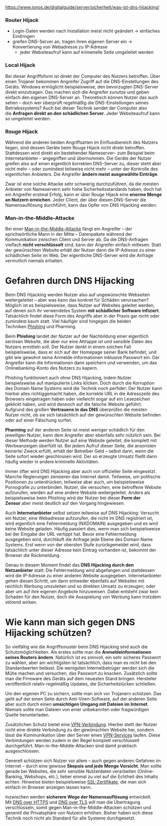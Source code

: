 


https://www.ionos.de/digitalguide/server/sicherheit/was-ist-dns-hijacking/

### **Router Hijack**

- Login-Daten werden nach Installation meist nicht geändert → einfaches Eindringen
- greifen DNS-Server an, tragen ihren eigenen Server ein → Konvertierung von Webadresse zu IP-Adresse
    - jeder Websiteaufruf kann auf krimenelle Seite umgeleitet werden

### **Local Hijack**

Bei dieser Angriffsform ist direkt der Computer des Nutzers betroffen. Über einen Trojaner bekommen Angreifer Zugriff auf die DNS-Einstellungen des Geräts. Windows ermöglicht beispielsweise, den bevorzugten DNS-Server direkt einzutragen. Das machen sich die Angreifer zunutze und geben einfach den eigenen DNS-Server an. Theoretisch können Nutzer das auch sehen – doch wer überprüft regelmäßig die DNS-Einstellungen seines Betriebssystems? Auch bei dieser Technik sendet der Computer also die **Anfragen direkt an den schädlichen Server**. Jeder Websiteaufruf kann so umgeleitet werden.

### **Rouge Hijack**

Während die anderen beiden Angriffsarten im Einflussbereich des Nutzers liegen, sind dessen Geräte beim Rouge Hijack nicht direkt betroffen. Stattdessen wird direkt ein bestehender Nameserver– zum Beispiel beim Internetanbieter – angegriffen und übernommen. Die Geräte der Nutzer greifen also auf einen eigentlich korrekten DNS-Server zu, dieser steht aber nicht mehr – oder zumindest teilweise nicht mehr – unter der Kontrolle des eigentlichen Anbieters. Die Angreifer **ändern meist ausgewählte Einträge**.

Zwar ist eine solche Attacke sehr schwierig durchzuführen, da die meisten Anbieter von Nameservern sehr hohe Sicherheitsstandards haben, doch hat ein Angreifer erstmal Erfolg, kann er über Rouge Hijack eine **enorme Menge an Nutzern erreichen**. Jeder Client, der über diesen DNS-Server die Namensauflösung durchführt, kann das Opfer von DNS Hijacking werden.

### **Man-in-the-Middle-Attacke**

Bei einer [Man-in-the-Middle-Attacke](https://www.ionos.de/digitalguide/server/sicherheit/man-in-the-middle-attack-angriffsmuster-im-ueberblick/) fängt ein Angreifer – der sprichwörtliche Mann in der Mitte – Datenpakete während der Kommunikation zwischen Client und Server ab. Da die DNS-Anfragen vielfach **nicht verschlüsselt** sind, kann der Angreifer einfach mitlesen. Statt der gewünschten Website erhält der Nutzer dann die IP-Adresse zu einer schädlichen Seite im Web. Der eigentliche DNS-Server wird die Anfrage vermutlich niemals erhalten.

# **Gefahren durch DNS Hijacking**

Beim DNS Hijacking werden Nutzer also auf ungewünschte Webseiten weitergeleitet – aber was kann das konkret für Schäden verursachen? Möglich ist es beispielsweise, dass Nutzer auf Websites geleitet werden, auf denen sich ihr verwendetes System **mit schädlicher Software infiziert**. Tatsächlich findet diese Form des Angriffs aber in der Praxis gar nicht oder zumindest kaum statt. Viel häufiger sind hingegen die beiden Techniken [Phishing](https://www.ionos.de/digitalguide/e-mail/e-mail-sicherheit/phishing-mails-erkennen-so-schuetzen-sie-ihre-daten/) und Pharming.

Beim **Phishing** landet der Nutzer auf der Nachbildung einer eigentlich seriösen Website, die aber nur eine Attrappe ist und sensible Daten des Nutzers ermitteln soll. Der Nutzer denkt in einem solchen Fall beispielsweise, dass er sich auf der Homepage seiner Bank befindet, und gibt wie gewohnt seine Anmelde-Informationen inklusive Passwort ein. Der Angreifer kann die Informationen dann speichern und verwenden, um das Onlinebanking-Konto des Nutzers zu kapern.

Phishing funktioniert auch ohne DNS Hijacking, indem Nutzer beispielsweise auf manipulierte Links klicken. Doch durch die Korruption des Domain Name Systems wird die Technik noch perfider: Der Nutzer kann hierbei alles richtiggemacht haben, die korrekte URL in die Adresszeile des Browsers eingetragen haben oder vielleicht sogar auf ein Lesezeichen geklickt haben, und wird dennoch auf die falsche Website geführt. Aufgrund des großen **Vertrauens in das DNS** überprüfen die meisten Nutzer nicht, ob sie sich tatsächlich auf der gewünschten Website befinden oder auf einer Fälschung surfen.

**Pharming** auf der anderen Seite ist meist weniger schädlich für den jeweiligen Nutzer, kann dem Angreifer aber ebenfalls sehr nützlich sein. Bei dieser Methode werden Nutzer auf eine Website geleitet, die komplett mit Werbeanzeigen überfüllt ist. Bei jedem Aufruf dieser Seite, die ansonsten keinerlei Zweck erfüllt, erhält der Betreiber Geld – selbst dann, wenn die Seite sofort wieder geschlossen wird. Der so erzeugte Umsatz fließt dann häufig wieder in andere kriminelle Aktivitäten.

Immer öfter wird DNS Hijacking aber auch von offizieller Seite eingesetzt. Manche Regierungen zensieren das Internet damit. Teilweise, um politische Positionen zu unterdrücken, teilweise aber auch, um beispielsweise Pornografie zu unterbinden. Nutzer, die versuchen, eine betroffene Website aufzurufen, werden auf eine andere Website weitergeleitet. Anders als beispielsweise beim Phishing wird der Nutzer bei dieser **Form der Zensur** aber meist deutlich auf den Vorgang hingewiesen.

Auch **Internetanbieter** selbst setzen teilweise auf DNS Hijacking: Versucht ein Nutzer, eine Webadresse aufzurufen, die nicht im DNS registriert ist, wird eigentlich eine Fehlermeldung (NXDOMAIN) ausgegeben und es wird keine Website geladen. Häufig passiert dies, wenn man sich beispielsweise bei der Eingabe der URL vertippt hat. Bevor eine Fehlermeldung ausgegeben wird, durchläuft die Anfrage jede Ebene des Domain Name Systems. Erst wenn von der obersten Stufe zurückgemeldet wird, dass tatsächlich unter dieser Adresse kein Eintrag vorhanden ist, bekommt der Browser die Rückmeldung.

Genau in diesem Moment findet das **DNS Hijacking durch den Netzanbieter** statt: Die Fehlermeldung wird abgefangen und stattdessen wird die IP-Adresse zu einer anderen Website ausgegeben. Internetanbieter gehen diesen Schritt, um dann entweder ebenfalls auf Websites mit reichlich Werbung umzuleiten und so direkten Umsatz zu erzeugen, oder aber um auf ihre eigenen Angebote hinzuweisen. Dabei entsteht zwar kein Schaden für den Nutzer, doch die Ausspielung von Werbung kann trotzdem störend wirken.

# **Wie kann man sich gegen DNS Hijacking schützen?**

So vielfältig wie die Angriffsmuster beim DNS Hijacking sind auch die Schutzmöglichkeiten. Als erstes sollte man die **Anmeldeinformationen seines Routers ändern**. Natürlich ist es sinnvoll, ein sehr sicheres Passwort zu wählen, aber am wichtigsten ist tatsächlich, dass man es nicht bei den Standardwerten belässt. Die wenigsten Internetbetrüger werden sich die Mühe machen und versuchen, das Passwort zu knacken. Zusätzlich sollte man die Firmware des Geräts auf dem neuesten Stand bringen. Hersteller veröffentlich relativ regelmäßig Updates, die Sicherheitslücken schließen.

Um den eigenen PC zu sichern, sollte man sich vor Trojanern schützen. Das geht auf der einen Seite durch Anti-Viren-Software, auf der anderen Seite aber auch durch einen **umsichtigen Umgang mit Dateien im Internet**. Niemals sollte man Dateien von einer unbekannten oder fragwürdigen Quelle herunterladen.

Zusätzlichen Schutz bietet eine [VPN-Verbindung](https://www.ionos.de/digitalguide/server/knowhow/was-ist-ein-vpn-virtual-private-network/). Hierbei stellt der Nutzer nicht eine direkte Verbindung zu der gewünschten Website her, sondern lässt die Kommunikation über den Server eines [VPN-Services](https://www.ionos.de/digitalguide/server/tools/vpn-services/) laufen. Diese Verbindungen werden zudem in der Regel komplett verschlüsselt durchgeführt. Man-in-the-Middle-Attacken sind damit praktisch ausgeschlossen.

Generell schützen sich Nutzer vor allem – auch gegen anderen Gefahren im Internet – durch eine gewisse **Skepsis und jede Menge Vorsicht**. Man sollte gerade bei Websites, die sehr sensible Nutzerdaten verarbeiten (Online-Banking, Webshops, etc.), lieber einmal zu viel auf die Echtheit des Inhalts achten. Hinweise bieten beispielsweise [SSL-Zertifikate](https://www.ionos.de/digitalguide/websites/webseiten-erstellen/ssl-zertifikat/), die man sich einfach im Browser anzeigen lassen kann.

Inzwischen werden **sicherere Wege der Namensauflösung** entwickelt. Mit [DNS over HTTPS](https://www.ionos.de/digitalguide/server/knowhow/dns-over-https/) und [DNS over TLS](https://www.ionos.de/digitalguide/server/sicherheit/dns-over-tls/) will man die Übertragung verschlüsseln, somit gegen Man-in-the-Middle-Attacken schützen und generell die Privatsphäre von Nutzern erhöhen. Bisher haben sich diese Technik noch nicht als Standard für alle Systeme durchgesetzt.